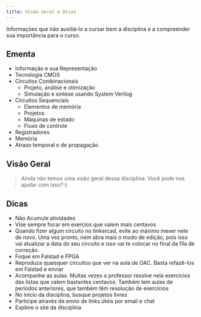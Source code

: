 ```yaml
---
title: Visão Geral e Dicas
---
```


Informações que irão auxiliá-lo a cursar bem a disciplina e a compreender sua importância para o curso.

## Ementa

- Informação e sua Representação 
- Tecnologia CMOS
- Circuitos Combinacionais
    - Projeto, análise e otimização 
    - Simulação e síntese usando System Verilog
- Circuitos Sequenciais 
    - Elementos de memória
    - Projetos
    - Máquinas de estado
    - Fluxo de controle
- Registradores
- Memória
- Atraso temporal e de propagação

## Visão Geral

> Ainda não temos uma visão geral dessa disciplina. Você pode nos ajudar com isso? (:

## Dicas

- Não Acumule atividades
- Vise sempre focar em exercíos que valem mais centavos
- Quando fizer algum circuito no tinkercad, evite ao máximo mexer nele de novo. Uma vez pronto, nem abra mais o modo de edição, pois isso vai atualizar a data do seu circuito e isso vai te colocar no final da fila de correção.
- Foque em Falstad e FPGA
- Reproduza quaisquer circuitos que ver na aula de OAC. Basta refazê-los em Falstad e enviar
- Acompanhe as aulas. Muitas vezes o professor resolve nela exercícios das listas que valem bastantes centavos. Também tem aulas de períodos anteriores, que também têm resolução de exercícios
- No início da disciplina, busque projetos livres
- Participe através de envio de links úteis por email e chat
- Explore o site da disciplina

